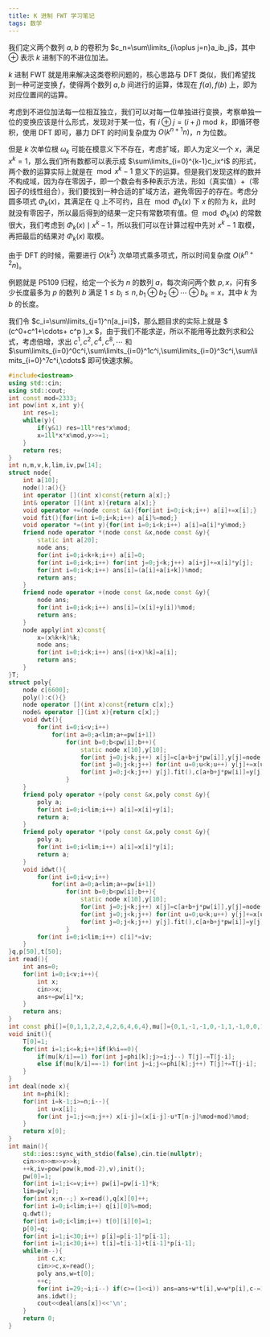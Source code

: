 ```yaml
---
title: K 进制 FWT 学习笔记
tags: 数学
---
```


我们定义两个数列 $a,b$ 的卷积为 $c_n=\sum\limits_{i\oplus j=n}a_ib_j$，其中 $\oplus$ 表示 $k$ 进制下的不进位加法。

$k$ 进制 $\text{FWT}$ 就是用来解决这类卷积问题的，核心思路与 $\text{DFT}$ 类似，我们希望找到一种可逆变换 $f$，使得两个数列 $a,b$ 间进行的运算，体现在 $f(a),f(b)$ 上，即为对应位置间的运算。

考虑到不进位加法每一位相互独立，我们可以对每一位单独进行变换，考察单独一位的变换应该是什么形式，发现对于某一位，有 $i\oplus j=(i+j)\bmod k$，即循环卷积，使用 $\text{DFT}$ 即可，暴力 $\text{DFT}$ 的时间复杂度为 $O(k^{n+1}n)$，$n$ 为位数。

但是 $k$ 次单位根 $\omega_k$ 可能在模意义下不存在，考虑扩域，即人为定义一个 $x$，满足 $x^k=1$，那么我们所有数都可以表示成 $\sum\limits_{i=0}^{k-1}c_ix^i$ 的形式，两个数的运算实际上就是在 $\bmod x^k-1$ 意义下的运算。但是我们发现这样的数并不构成域，因为存在零因子，即一个数会有多种表示方法，形如（真实值）+（零因子的线性组合），我们要找到一种合适的扩域方法，避免零因子的存在。考虑分圆多项式 $\Phi_k(x)$，其满足在 $\mathbb Q$ 上不可约，且在 $\bmod \Phi_k(x)$ 下 $x$ 的阶为 $k$，此时就没有零因子，所以最后得到的结果一定只有常数项有值。但 $\bmod \Phi_k(x)$ 的常数很大，我们考虑到 $\Phi_k(x)\mid x^k-1$，所以我们可以在计算过程中先对 $x^k-1$ 取模，再把最后的结果对 $\Phi_k(x)$ 取模。

由于 $\text{DFT}$ 的时候，需要进行 $O(k^2)$ 次单项式乘多项式，所以时间复杂度 $O(k^{n+2}n)$。

例题就是 P5109 归程，给定一个长为 $n$ 的数列 $a$，每次询问两个数 $p,x$，问有多少长度最多为 $p$ 的数列 $b$ 满足 $1\le b_i\le n,b_1\oplus b_2\oplus \cdots\oplus b_k=x$，其中 $k$ 为 $b$ 的长度。

我们令 $c_i=\sum\limits_{j=1}^n[a_j=i]$，那么题目求的实际上就是 $ (c^0+c^1+\cdots+ c^p )_x $，由于我们不能求逆，所以不能用等比数列求和公式，考虑倍增，求出 $c^1,c^2,c^4,c^8,\cdots$ 和 $\sum\limits_{i=0}^0c^i,\sum\limits_{i=0}^1c^i,\sum\limits_{i=0}^3c^i,\sum\limits_{i=0}^7c^i,\cdots$ 即可快速求解。

```cpp
#include<iostream>
using std::cin;
using std::cout;
int const mod=2333;
int pow(int x,int y){
	int res=1;
	while(y){
		if(y&1) res=1ll*res*x%mod;
		x=1ll*x*x%mod,y>>=1;
	}
	return res;
}
int n,m,v,k,lim,iv,pw[14];
struct node{
	int a[10];
	node():a(){}
	int operator [](int x)const{return a[x];}
	int& operator [](int x){return a[x];} 
	void operator +=(node const &x){for(int i=0;i<k;i++) a[i]+=x[i];}
	void fit(){for(int i=0;i<k;i++) a[i]%=mod;}
	void operator *=(int y){for(int i=0;i<k;i++) a[i]=a[i]*y%mod;}
	friend node operator *(node const &x,node const &y){
		static int a[20];
		node ans;
		for(int i=0;i<k+k;i++) a[i]=0;
		for(int i=0;i<k;i++) for(int j=0;j<k;j++) a[i+j]+=x[i]*y[j];
		for(int i=0;i<k;i++) ans[i]=(a[i]+a[i+k])%mod;
		return ans;
	}
	friend node operator +(node const &x,node const &y){
		node ans;
		for(int i=0;i<k;i++) ans[i]=(x[i]+y[i])%mod;
		return ans;
	}
	node apply(int x)const{
		x=(x%k+k)%k;
		node ans;
		for(int i=0;i<k;i++) ans[(i+x)%k]=a[i];
		return ans;
	}
}T;
struct poly{
	node c[6600];
	poly():c(){}
	node operator [](int x)const{return c[x];}
	node& operator [](int x){return c[x];} 
	void dwt(){
		for(int i=0;i<v;i++)
			for(int a=0;a<lim;a+=pw[i+1])
				for(int b=0;b<pw[i];b++){
					static node x[10],y[10];
					for(int j=0;j<k;j++) x[j]=c[a+b+j*pw[i]],y[j]=node();
					for(int j=0;j<k;j++) for(int u=0;u<k;u++) y[j]+=x[u].apply(j*u);
					for(int j=0;j<k;j++) y[j].fit(),c[a+b+j*pw[i]]=y[j];
				}
	}
	friend poly operator +(poly const &x,poly const &y){
		poly a;
		for(int i=0;i<lim;i++) a[i]=x[i]+y[i];
		return a;
	}
	friend poly operator *(poly const &x,poly const &y){
		poly a;
		for(int i=0;i<lim;i++) a[i]=x[i]*y[i];
		return a;
	}
	void idwt(){
		for(int i=0;i<v;i++)
			for(int a=0;a<lim;a+=pw[i+1])
				for(int b=0;b<pw[i];b++){
					static node x[10],y[10];
					for(int j=0;j<k;j++) x[j]=c[a+b+j*pw[i]],y[j]=node();
					for(int j=0;j<k;j++) for(int u=0;u<k;u++) y[j]+=x[u].apply(-j*u);
					for(int j=0;j<k;j++) y[j].fit(),c[a+b+j*pw[i]]=y[j];
				}
		for(int i=0;i<lim;i++) c[i]*=iv;
	}
}q,p[50],t[50];
int read(){
	int ans=0;
	for(int i=0;i<v;i++){
		int x;
		cin>>x;
		ans+=pw[i]*x;
	}
	return ans;
}
int const phi[]={0,1,1,2,2,4,2,6,4,6,4},mu[]={0,1,-1,-1,0,-1,1,-1,0,0,1};
void init(){
	T[0]=1;
	for(int i=1;i<=k;i++)if(k%i==0){
		if(mu[k/i]==1) for(int j=phi[k];j>=i;j--) T[j]-=T[j-i];
		else if(mu[k/i]==-1) for(int j=i;j<=phi[k];j++) T[j]+=T[j-i];
	}
}
int deal(node x){
	int n=phi[k];
	for(int i=k-1;i>=n;i--){
		int u=x[i];
		for(int j=1;j<=n;j++) x[i-j]=(x[i-j]-u*T[n-j]%mod+mod)%mod;
	}
	return x[0];
}
int main(){
	std::ios::sync_with_stdio(false),cin.tie(nullptr);
	cin>>n>>m>>v>>k;
	++k,iv=pow(pow(k,mod-2),v),init();
	pw[0]=1;
	for(int i=1;i<=v;i++) pw[i]=pw[i-1]*k;
	lim=pw[v];
	for(int x;n--;) x=read(),q[x][0]++;
	for(int i=0;i<lim;i++) q[i][0]%=mod;
	q.dwt();
	for(int i=0;i<lim;i++) t[0][i][0]=1;
	p[0]=q;
	for(int i=1;i<30;i++) p[i]=p[i-1]*p[i-1];
	for(int i=1;i<30;i++) t[i]=t[i-1]+t[i-1]*p[i-1];
	while(m--){
		int c,x;
		cin>>c,x=read();
		poly ans,w=t[0];
		++c;
		for(int i=29;~i;i--) if(c>=(1<<i)) ans=ans+w*t[i],w=w*p[i],c-=1<<i;
		ans.idwt();
		cout<<deal(ans[x])<<'\n';
	}
	return 0;
}
```

